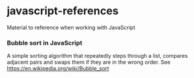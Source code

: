 # javascript-references

Material to reference when working with JavaScript

### Bubble sort in JavaScript

A simple sorting algorithm that repeatedly steps through a list, compares adjacent pairs and swaps them if they are in the wrong order. See https://en.wikipedia.org/wiki/Bubble_sort
